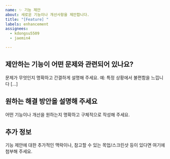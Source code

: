 ```yaml
---
name: ✨ 기능 제안
about: 새로운 기능이나 개선사항을 제안합니다.
title: "[Feature] "
labels: enhancement
assignees:
  - kdongsu5509
  - jaemin4

---
```


## 제안하는 기능이 어떤 문제와 관련되어 있나요?

문제가 무엇인지 명확하고 간결하게 설명해 주세요. 예: 특정 상황에서 불편함을 느낍니다 [...]

## 원하는 해결 방안을 설명해 주세요

어떤 기능이나 개선을 원하는지 명확하고 구체적으로 작성해 주세요.

## 추가 정보

기능 제안에 대한 추가적인 맥락이나, 참고할 수 있는 목업/스크린샷 등이 있다면 여기에 첨부해 주세요.
